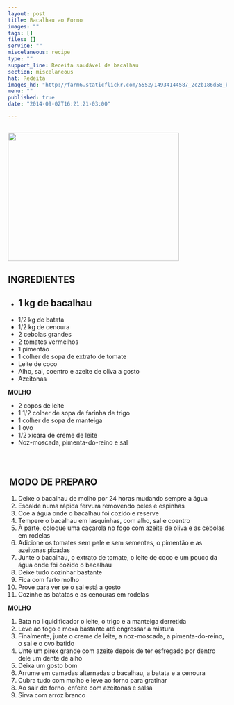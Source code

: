 ```yaml
---
layout: post
title: Bacalhau ao Forno
images: ""
tags: []
files: []
service: ""
miscelaneous: recipe
type: ""
support_line: Receita saudável de bacalhau
section: miscelaneous
hat: Redeita
images_hd: "http://farm6.staticflickr.com/5552/14934144587_2c2b186d58_b.jpg"
menu: ""
published: true
date: "2014-09-02T16:21:21-03:00"

---
```

<h2><span contenteditable="false" tabindex="-1"><img alt="" data-widget="image" height="296" src="http://farm6.staticflickr.com/5552/14934144587_2c2b186d58_b.jpg" width="394" /></span></h2>

<h2>INGREDIENTES</h2>

<ul>
	<li>
	<h2>1 kg de bacalhau</h2>
	</li>
	<li>1/2 kg de batata</li>
	<li>1/2 kg de cenoura</li>
	<li>2 cebolas grandes</li>
	<li>2 tomates vermelhos</li>
	<li>1 piment&atilde;o</li>
	<li>1 colher de sopa de extrato de tomate</li>
	<li>Leite de coco</li>
	<li>Alho, sal, coentro e azeite de oliva a gosto</li>
	<li>Azeitonas</li>
</ul>

<p><strong>MOLHO</strong></p>

<ul>
	<li>2 copos de leite</li>
	<li>1 1/2 colher de sopa de farinha de trigo</li>
	<li>1 colher de sopa de manteiga</li>
	<li>1 ovo</li>
	<li>1/2 x&iacute;cara de creme de leite</li>
	<li>Noz-moscada, pimenta-do-reino e sal</li>
</ul>

<h2><span contenteditable="false" tabindex="-1"><img alt="" data-widget="image" height="60" src="http://tdg.ibxk.com.br/assets/layout/blank.gif" width="3" /></span>MODO DE PREPARO</h2>

<ol>
	<li>Deixe o bacalhau de molho por 24 horas mudando sempre a &aacute;gua</li>
	<li>Escalde numa r&aacute;pida fervura removendo peles e espinhas</li>
	<li>Coe a &aacute;gua onde o bacalhau foi cozido e reserve</li>
	<li>Tempere o bacalhau em lasquinhas, com alho, sal e coentro</li>
	<li>&Agrave; parte, coloque uma ca&ccedil;arola no fogo com azeite de oliva e as cebolas em rodelas</li>
	<li>Adicione os tomates sem pele e sem sementes, o piment&atilde;o e as azeitonas picadas</li>
	<li>Junte o bacalhau, o extrato de tomate, o leite de coco e um pouco da &aacute;gua onde foi cozido o bacalhau</li>
	<li>Deixe tudo cozinhar bastante</li>
	<li>Fica com farto molho</li>
	<li>Prove para ver se o sal est&aacute; a gosto</li>
	<li>Cozinhe as batatas e as cenouras em rodelas</li>
</ol>

<p><strong>MOLHO</strong></p>

<ol>
	<li>Bata no liquidificador o leite, o trigo e a manteiga derretida</li>
	<li>Leve ao fogo e mexa bastante at&eacute; engrossar a mistura</li>
	<li>Finalmente, junte o creme de leite, a noz-moscada, a pimenta-do-reino, o sal e o ovo batido</li>
	<li>Unte um pirex grande com azeite depois de ter esfregado por dentro dele um dente de alho</li>
	<li>Deixa um gosto bom</li>
	<li>Arrume em camadas alternadas o bacalhau, a batata e a cenoura</li>
	<li>Cubra tudo com molho e leve ao forno para gratinar</li>
	<li>Ao sair do forno, enfeite com azeitonas e salsa</li>
	<li>Sirva com arroz branco</li>
</ol>
